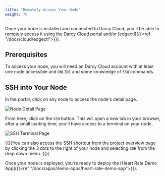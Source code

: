 ```yaml
---
title: "Remotely Access Your Node"
weight: 70
---
```


Once your node is installed and connected to Darcy Cloud, you'll be able to remotely access it using
the Darcy Cloud portal and/or [edgectl]({{<ref "/docs/cloud/edgectl">}}).

## Prerequisites

To access your node, you will need an Darcy Cloud account with at least one node accessible
and `ONLINE` and some knowledge of `SSH` commands.

## SSH into Your Node

In the portal, click on any node to access the node's detail page.

![Node Detail Page](/images/7done.png)

From here, click on the `SSH` button. This will open a new tab in your browser, after a small
loading time, you'll have access to a terminal on your node.

![SSH Terminal Page](</images/Screen Shot 2022-04-08 at 1.36.50 PM.png>)

{{<alert>}}You can also access the SSH shortcut from the project overview page by
clicking the 3 dots to the right of your node and selecting `SSH` from the drop down menu.
{{</alert>}}

Once your node is deployed, you're ready to deploy
the [Heart Rate Demo App]({{<ref "/docs/apps/demo-apps/heart-rate-demo-app">}}).
